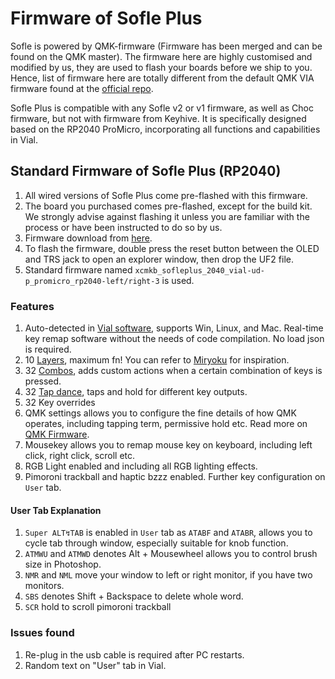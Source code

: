 # Firmware of Sofle Plus

Sofle is powered by QMK-firmware (Firmware has been merged and can be found on the QMK master). The firmware here are highly customised and modified by us, they are used to flash your boards before we ship to you. Hence, list of firmware here are totally different from the default QMK VIA firmware found at the [official repo](https://qmk.fm/keyboards/). 

Sofle Plus is compatible with any Sofle v2 or v1 firmware, as well as Choc firmware, but not with firmware from Keyhive. It is specifically designed based on the RP2040 ProMicro, incorporating all functions and capabilities in Vial. 

## Standard Firmware of Sofle Plus (RP2040)
1. All wired versions of Sofle Plus come pre-flashed with this firmware.
2. The board you purchased comes pre-flashed, except for the build kit. We strongly advise against flashing it unless you are familiar with the process or have been instructed to do so by us.
3. Firmware download from [here](https://drive.google.com/drive/u/0/folders/1vNPOlv2NhzNlO9qoJ0fS3oOtKQtKS7rQ).
4. To flash the firmware, double press the reset button between the OLED and TRS jack to open an explorer window, then drop the UF2 file.
5. Standard firmware named `xcmkb_sofleplus_2040_vial-ud-p_promicro_rp2040-left/right-3` is used.

### Features
1. Auto-detected in [Vial software](https://get.vial.today/download/), supports Win, Linux, and Mac. Real-time key remap software without the needs of code compilation. No load json is required. 
2. 10 [Layers](https://get.vial.today/manual/layers.html), maximum fn! You can refer to [Miryoku](https://github.com/manna-harbour/miryoku) for inspiration.
3. 32 [Combos](https://get.vial.today/manual/combos.html), adds custom actions when a certain combination of keys is pressed.
4. 32 [Tap dance](https://get.vial.today/manual/tap-dance.html), taps and hold for different key outputs.
5. 32 Key overrides
6. QMK settings allows you to configure the fine details of how QMK operates, including tapping term, permissive hold etc. Read more on [QMK Firmware](https://docs.qmk.fm/#/).
7. Mousekey allows you to remap mouse key on keyboard, including left click, right click, scroll etc.
8. RGB Light enabled and including all RGB lighting effects.
9. Pimoroni trackball and haptic bzzz enabled. Further key configuration on `User` tab.

#### User Tab Explanation
1. `Super ALT↯TAB` is enabled in `User` tab as `ATABF` and `ATABR`, allows you to cycle tab through window, especially suitable for knob function.
2. `ATMWU` and `ATMWD` denotes Alt + Mousewheel allows you to control brush size in Photoshop.
3. `NMR` and `NML` move your window to left or right monitor, if you have two monitors.
4. `SBS` denotes Shift + Backspace to delete whole word.
5. `SCR` hold to scroll pimoroni trackball

### Issues found
1. Re-plug in the usb cable is required after PC restarts.
2. Random text on "User" tab in Vial. 


